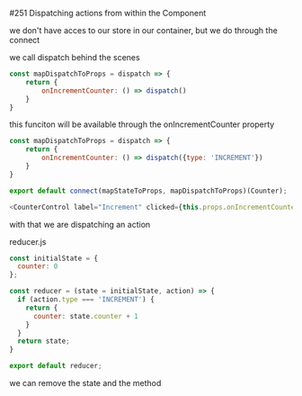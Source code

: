 #251 Dispatching actions from within the Component

we don't have acces to our store in our container, but we do through the connect

we call dispatch behind the scenes

```js
const mapDispatchToProps = dispatch => {
    return {
        onIncrementCounter: () => dispatch()
    }
}
```

this funciton will be available through the onIncrementCounter property

```js
const mapDispatchToProps = dispatch => {
    return {
        onIncrementCounter: () => dispatch({type: 'INCREMENT'})
    }
}

export default connect(mapStateToProps, mapDispatchToProps)(Counter);
```

```js
<CounterControl label="Increment" clicked={this.props.onIncrementCounter} />
```

with that we are dispatching an action

reducer.js

```js
const initialState = {
  counter: 0
};

const reducer = (state = initialState, action) => {
  if (action.type === 'INCREMENT') {
    return {
      counter: state.counter + 1
    }
  }
  return state;
}

export default reducer;
```
we can remove the state and the method 
